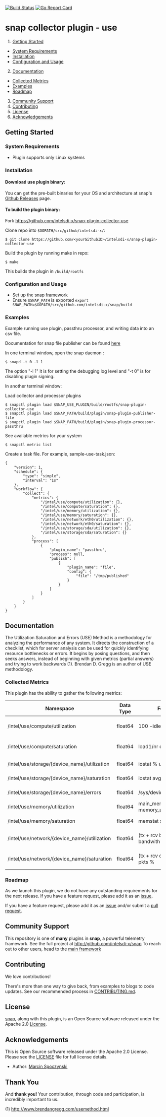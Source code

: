 [![Build Status](https://api.travis-ci.org/intelsdi-x/snap-plugin-collector-use.svg)](https://travis-ci.org/intelsdi-x/snap-plugin-collector-use )
[![Go Report Card](https://goreportcard.com/badge/intelsdi-x/snap-plugin-collector-use)](https://goreportcard.com/report/intelsdi-x/snap-plugin-collector-use)
# snap collector plugin - use

1. [Getting Started](#getting-started)
  * [System Requirements](#system-requirements)
  * [Installation](#installation)
  * [Configuration and Usage](configuration-and-usage)
2. [Documentation](#documentation)
  * [Collected Metrics](#collected-metrics)
  * [Examples](#examples)
  * [Roadmap](#roadmap)
3. [Community Support](#community-support)
4. [Contributing](#contributing)
5. [License](#license)
6. [Acknowledgements](#acknowledgements)

## Getting Started


### System Requirements
* Plugin supports only Linux systems

### Installation
#### Download use plugin binary:
You can get the pre-built binaries for your OS and architecture at snap's [Github Releases](https://github.com/intelsdi-x/snap/releases) page.

#### To build the plugin binary:
Fork https://github.com/intelsdi-x/snap-plugin-collector-use

Clone repo into `$GOPATH/src/github/intelsdi-x/`:
```
$ git clone https://github.com/<yourGithubID>/intelsdi-x/snap-plugin-collector-use
```
Build the plugin by running make in repo:
```
$ make
```
This builds the plugin in `/build/rootfs`

### Configuration and Usage
* Set up the [snap framework](https://github.com/intelsdi-x/snap/blob/master/README.md#getting-started)
* Ensure `$SNAP_PATH` is exported
`export SNAP_PATH=$GOPATH/src/github.com/intelsdi-x/snap/build`

### Examples
Example running use plugin, passthru processor, and writing data into an csv file.

Documentation for snap file publisher can be found [here](https://github.com/intelsdi-x/snap)

In one terminal window, open the snap daemon :
```
$ snapd -t 0 -l 1
```
The option "-l 1" it is for setting the debugging log level and "-t 0" is for disabling plugin signing.

In another terminal window:

Load collector and processor plugins
```
$ snapctl plugin load $SNAP_USE_PLUGIN/build/rootfs/snap-plugin-collector-use
$ snapctl plugin load $SNAP_PATH/build/plugin/snap-plugin-publisher-file
$ snapctl plugin load $SNAP_PATH/build/plugin/snap-plugin-processor-passthru
```

See available metrics for your system
```
$ snapctl metric list
```

Create a task file. For example, sample-use-task.json:

```
{
    "version": 1,
    "schedule": {
        "type": "simple",
        "interval": "1s"
    },
    "workflow": {
        "collect": {
            "metrics": {
                "/intel/use/compute/utilization": {},
                "/intel/use/compute/saturation": {},
                "/intel/use/memory/utilization": {},
                "/intel/use/memory/saturation": {},
                "/intel/use/network/eth0/utilization": {},
                "/intel/use/network/eth0/saturation": {},
                "/intel/use/storage/sda/utilization": {},
                "/intel/use/storage/sda/saturation": {}
            },
            "process": [
                {
                    "plugin_name": "passthru",
                    "process": null,
                    "publish": [
                        {
                            "plugin_name": "file",
                            "config": {
                                "file": "/tmp/published"
                            }
                        }
                    ]
                }
            ]
        }
    }
}
```

## Documentation

The Utilization Saturation and Errors (USE) Method is a methodology for analyzing the performance of any system. It directs the construction of a checklist, which for server analysis can be used for quickly identifying resource bottlenecks or errors. It begins by posing questions, and then seeks answers, instead of beginning with given metrics (partial answers) and trying to work backwards (1). Brendan D. Gregg is an author of USE methodology.


### Collected Metrics
This plugin has the ability to gather the following metrics:

Namespace | Data Type | Formula | |Description
----------|-----------|-----------|-----------|-----------|
/intel/use/compute/utilization | float64| 100 -idle | Normalized over cores 0 - 100 % | Compute utilization
/intel/use/compute/saturation | float64| load1/nr of cpus | Not normalized 0 - 100 % | Compute saturation
/intel/use/storage/{device_name}/utilization| float64| iostat % util | 0 - max %| Storage utilization
/intel/use/storage/{device_name}/saturation| float64| iostat avg-queue-size | 0 - max % | Storage utilization
/intel/use/storage/{device_name}/errors| float64| /sys/devices/.../ioerr_cnt | 0 - max %  | Storage errors
/intel/use/memory/utilization | float64| main_memory - memory_used | 0 - 100% | Memory utilization
/intel/use/memory/saturation | float64| memstat si/ memstat so | 0 - max %  | Memory saturation
/intel/use/network/{device_name}/utilization| float64| (tx + rcv bytes)/ bandwith % | 0 - 100% | Network device Utilization
/intel/use/network/{device_name}/saturation| float64| (tx + rcv overrun) - # of pkts % | 0 - max % | Network device Utilization


### Roadmap
As we launch this plugin, we do not have any outstanding requirements for the next release. If you have a feature request, please add it as an [issue](https://github.com/intelsdi-x/snap-plugin-collector-use/issues).

If you have a feature request, please add it as an [issue](https://github.com/intelsdi-x/snap-plugin-collector-use/issues/new) and/or submit a [pull request](https://github.com/intelsdi-x/snap-plugin-collector-use/pulls).

## Community Support
This repository is one of **many** plugins in **snap**, a powerful telemetry framework. See the full project at http://github.com/intelsdi-x/snap To reach out to other users, head to the [main framework](https://github.com/intelsdi-x/snap#community-support)

## Contributing
We love contributions!

There's more than one way to give back, from examples to blogs to code updates. See our recommended process in [CONTRIBUTING.md](CONTRIBUTING.md).

## License
[snap](http://github.com/intelsdi-x/snap), along with this plugin, is an Open Source software released under the Apache 2.0 [License](LICENSE).

## Acknowledgements
This is Open Source software released under the Apache 2.0 License. Please see the [LICENSE](LICENSE) file for full license details.

* Author: [Marcin Spoczynski](https://github.com/sandlbn/)

## Thank You
And **thank you!** Your contribution, through code and participation, is incredibly important to us.

(1) http://www.brendangregg.com/usemethod.html